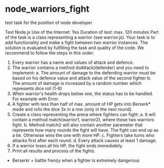 # node_warriors_fight
test task for the position of node developer

Test Node.js
Use of the Internet: Yes
Duration of test: max. 120 minutes
Part of the task is a class representing a warrior (see warrior.js). Your task is to add functionality
and make a fight between two warrior instances.
The solution is evaluated by fulfilling the task and quality of the code.
We recommend to follow the steps in this order:
1. Every warrior has a name and values of attack and defence.
2. The warrior contains a method doAttack(defender) and you need to implement:
a. The amount of damage to the defending warrior must be based on his defence value
and attack value of the second fighter
b. The amount of damage is increased by a random number which represents dice roll
(1-6)
3. When warrior's health drops below one, the status has to be handled. For example with
Error.
4. A fighter with less than half of max. amount of HP gets into Berserk* mode and rolls the dice
3x in a row (only in the next round).
5. Create a class representing the arena where fighters can fight:
a. It will contain a method match(warrior1, warrior2), where these two warriors fight.
b. Method match() will also contain another parameter that represents how many rounds
the fight will have. The fight can end up as a tie. Otherwise wins the one with more
HP.
c. Fighters take turns who attacks first after each round.
d. Every attack causes at least 1 damage.
6. If a warrior loses all his HP, the fight ends immediately.
7. Print all results and process of the fights.
* Berserkr = battle frenzy when a fighter is extremely dangerous

